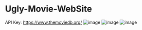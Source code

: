 # Ugly-Movie-WebSite
API Key: https://www.themoviedb.org/
![image](https://github.com/riyad671/Ugly-Movie-WebSite/assets/102893295/a28bc33e-443c-4c9b-9898-1e5864412632)
![image](https://github.com/riyad671/Ugly-Movie-WebSite/assets/102893295/8b8864ef-74d0-4571-bf04-984cf4cb3f80)
![image](https://github.com/riyad671/Ugly-Movie-WebSite/assets/102893295/733de2f4-d994-4d27-bff8-5701c65ae11f)
